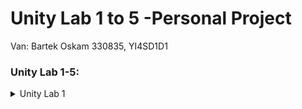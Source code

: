 # Unity Lab 1 to 5 -Personal Project

Van: Bartek Oskam
330835, YI4SD1D1

### Unity Lab 1-5:
<details>
    <summary>Unity Lab 1</summary>
    <p>
        ![Unity Lab 1 Image](https://connect-prd-cdn.unity.com/20190522/learn/images/60494529-4835-4a56-8c7c-ed4cddc48550_Screen_Shot_2019_05_22_at_2.25.40_PM.png)
        [Unity Lab 1](https://learn.unity.com/tutorial/lab-1-personal-project-plan/?courseId=5cf96c41edbc2a2ca6e8810f&projectId=5caccdfbedbc2a3cef0efe63&tab=materials&uv=2018.4#)
    </p>
</details>
